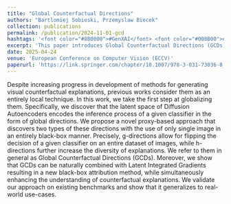 ```yaml
---
title: "Global Counterfactual Directions"
authors: "Bartlomiej Sobieski, Przemyslaw Biecek"
collection: publications
permalink: /publication/2024-11-01-gcd
hashtags: '<font color="#8B0000">#GenXAI</font> <font color="#008B00">#Counterfactuals</font>'
excerpt: 'This paper introduces Global Counterfactual Directions (GCDs), a novel method that extends visual counterfactual explanations from local to global analysis by uncovering classifier-relevant directions in the latent space of Diffusion Autoencoders. The approach enables black-box manipulation of classifier decisions across datasets and enhances attribution methods, offering improved interpretability and generalization in real-world applications.'
date: 2025-04-24
venue: 'European Conference on Computer Vision (ECCV)'
paperurl: 'https://link.springer.com/chapter/10.1007/978-3-031-73036-8_5'
---
```


Despite increasing progress in development of methods for generating visual counterfactual explanations, previous works consider them as an entirely local technique. In this work, we take the first step at globalizing them. Specifically, we discover that the latent space of Diffusion Autoencoders encodes the inference process of a given classifier in the form of global directions. We propose a novel proxy-based approach that discovers two types of these directions with the use of only single image in an entirely black-box manner. Precisely, g-directions allow for flipping the decision of a given classifier on an entire dataset of images, while h-directions further increase the diversity of explanations. We refer to them in general as Global Counterfactual Directions (GCDs). Moreover, we show that GCDs can be naturally combined with Latent Integrated Gradients resulting in a new black-box attribution method, while simultaneously enhancing the understanding of counterfactual explanations. We validate our approach on existing benchmarks and show that it generalizes to real-world use-cases.
